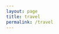 ```yaml
---
layout: page
title: travel
permalink: /travel
---
```


<div id="galleria"></div>

<script src="https://ajax.googleapis.com/ajax/libs/jquery/2.1.1/jquery.min.js"></script>
<script src="https://maxcdn.bootstrapcdn.com/bootstrap/3.3.7/js/bootstrap.min.js" integrity="sha384-Tc5IQib027qvyjSMfHjOMaLkfuWVxZxUPnCJA7l2mCWNIpG9mGCD8wGNIcPD7Txa"
    crossorigin="anonymous"></script>
<script src="/assets/js/galleria-1.4.2.min.js"></script>

<script>
  var imageLocation = '/assets/photos/travel/';
  var thumbLocation = imageLocation + 'thumb-t/';
  var imagePrefix = 't';
  
  var data = [];
  var titles = ['2002 StElizabeth 12', '2003 BlackHills 070', '2003 BlackHills 255', '2003 Butte 004', '2003 Butte 007', '2003 Chicago 267', '2003 Chicago 277', '2003 Chicago 312', '2003 Dallas 051', '2003 Houston 097', '2003 LosAngeles 002', '2003 LosAngeles 005', '2003 LosAngeles 008', '2003 Minneapolis 378', '2003 NewOrleans 181', '2003 NewOrleans 281', '2003 Philadelphia 039', '2003 Philadelphia 055', '2003 Portland 117', '2003 SaltLakeCity 060', '2003 SaltLakeCity 083', '2003 SanAntonio 106', '2003 SanFrancisco 089', '2003 SantaFe 034', '2003 Savannah 026', '2003 Seattle 050', '2003 StAugustine 023', '2004 BrooklynHeights 25', '2004 NewYorkCity 179', '2004 NewYorkCity 793', '2004 NewYorkCity 941', '2004 NewYorkCity 954', '2004 NewYorkCity 961', '2004 NewYorkCity 1070', '2004 NewYorkCity 1124', '2004 NewYorkCity 1290', '2005 Boston 041', '2005 Boston 041', '2005 Rochester 038', '2006 Chicago 024', '2006 JimThorpe 04', '2006 LehighValley 20', '2006 NewHope 006', '2006 NewYorkCity 114', '2006 Philadelphia 005', '2006 Philadelphia 121', '2006 Philadelphia 151', '2006 Quakertown 007', '2009 NewYear 151', '2010 Bethlehem 41', '2010 Madison 045', '2011 Bethlehem 33', '2011 Naples 49', '2011 Wescosville 003', '2013 Beijing 0226', '2013 Beijing 0507', '2013 Beijing 1454', '2013 Beijing 2143', '2013 ChichenItza 280', '2013 Seattle 389', '2013 TowersEast 161', '2014 Burlington 21', '2014 FortMyers 55', '2014 Pittsburgh 007', '2015 LasVegas 027', '2015 NewYorkCity 035', '2015 NewYorkCity 0117', '2015 NewYorkCity 0139', '2015 NewYorkCity 0400', '2015 NewYorkCity 0683', '2015 NewYorkCity 1061', '2015 Rochester 059', '2015 Rochester 075', '2016 Cambridge 124', '2016 Lisbon 089', '2016 Lisbon 197', '2016 Lisbon 289', '2016 Lisbon 493', '2016 London 333', '2016 Madrid 074', '2016 Madrid 296', '2016 Marseille 247', '2016 NewYorkCity 040', '2016 NewYorkCity 096', '2016 NewYorkCity 161', '2016 NewYorkCity 187', '2016 NewYorkCity 199', '2016 Nice 079', '2016 Paris 0067', '2016 Paris 0695', '2016 Sintra 216', '2016 Sintra 283', '2016 Toledo 286', '2017 AtlanticCity 27', '2017 Philadelphia 296', '2017 Pittsburgh 055', '2017 Pittsburgh 093', '2017 Pittsburgh 100', '2017 Pittsburgh 140', '2017 WestOakLane 091', '2017 WestOakLane 134', '2018 Denver 250', '2023 Bohol 41', '2023 Bohol 111', '2023 Haiphong 11', '2023 HalongBay 35', '2023 HalongBay 95', '2023 Hanoi 32', '2023 Hanoi 70', '2023 Hanoi 91', '2023 Hilo 153', '2023 Himeji 25', '2023 Himeji 62', '2023 Hiroshima 24', '2023 Hiroshima 38', '2023 Hiroshima 123', '2023 HoChiMinhCity 3', '2023 Kaohsiung 15', '2023 Kaohsiung 155', '2023 Kaohsiung 182', '2023 Kobe 124', '2023 Kyoto 189', '2023 Kyoto 223', '2023 Kyoto 372', '2023 Kyoto 467', '2023 Manila 55', '2023 Manila 79', '2023 Nara 39', '2023 Nara 43', '2023 Nara 104', '2023 Nara 145', '2023 Nara 151', '2023 Okayama 18', '2023 Okayama 26', '2023 Osaka 2', '2023 Osaka 84', '2023 Osaka 134', '2023 Seattle 97', '2023 Seattle 149', '2023 Seattle 168', '2023 Seattle 235', '2023 Seoul 144', '2023 Taipei 38', '2023 Taipei 132', '2023 Taipei 201', '2023 Taipei 246', '2023 Taipei 418', '2023 Takamatsu 38', '2023 Tokyo 134', '2023 Tokyo 237', '2023 Tokyo 257', '2024 Ayutthaya 51', '2024 Ayutthaya 67', '2024 ElNido 23', '2024 ElNido 45', '2024 ElNido 49', '2024 GeorgeTown 115', '2024 KualaLumpur 185', '2024 Manila 68', '2024 PhnomPenh 60', '2024 Phuket 232', '2024 SiemReap 54', '2024 SiemReap 161', '2024 Singapore 12', '2024 Singapore 407', '2024 Taipei 43'];

  var totalImages = titles.length;
  var ext = '.webp';

  for (var i = 1; i <= totalImages; i++) {
    data.push({
      image : imageLocation + imagePrefix + i + ext,
      thumb : thumbLocation + imagePrefix + i + ext,
      title: titles[i - 1]
    });
  }

  data.reverse(); // Reverse the order of the photos

  // Load the custom theme
  Galleria.loadTheme('/assets/js/galleria/galleria.portfolio.js');
  // Configure Galleria
  Galleria.configure({
    showInfo: true
  });
  // Initialize Galleria
  Galleria.run('#galleria', {
    dataSource: data
  });
</script>
